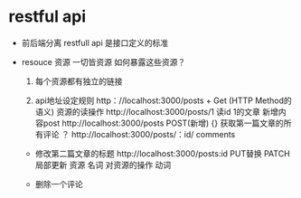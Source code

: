 # restful api

- 前后端分离  restfull api 是接口定义的标准
- resouce 资源
    一切皆资源  如何暴露这些资源？
    1. 每个资源都有独立的链接
    2. api地址设定规则
        http：//localhost:3000/posts + Get (HTTP Method的语义) 资源的读操作
        http://localhost:3000/posts/1 读id 1的文章
        新增内容post
        http://localhost:3000/posts POST(新增) {}
        获取第一篇文章的所有评论  ？
        http://localhost:3000/posts/：id/
        comments

        <!-- http://localhost:3000/posts?pid=2 -->

    -  修改第二篇文章的标题
        http://localhost:3000/posts:id PUT替换  PATCH 局部更新
        资源  名词  对资源的操作  动词

    - 删除一个评论